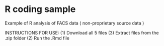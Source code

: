 # R coding sample
Example of R analysis of FACS data ( non-proprietary source data )

INSTRUCTIONS FOR USE:
(1) Download all 5 files
(3) Extract files from the .zip folder
(2) Run the .Rmd file
